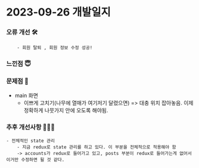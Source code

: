# 2023-09-26 개발일지

### 오류 개선 🛠️
        - 회원 탈퇴 , 회원 정보 수정 성공!

### 느낀점 😇

### 문제점 👿
   - main 화면
        - 이쁘게 고치기(나무에 열매가 여기저기 달렸으면) => 대충 위치 잡아놓음. 이제 정확하게 나뭇가지 안에 오도록 해야됨.

### 추후 개선사항 🧗🏻‍♀️      
    - 전체적인 state 관리
        - 지금 redux로 state 관리를 하고 있다. 이 부분을 전체적으로 적용해야 함
        -> accounts가 redux로 들어가고 있고, posts 부분이 redux로 들어가는게 없어서 이거만 수정하면 될 것 같다. 
